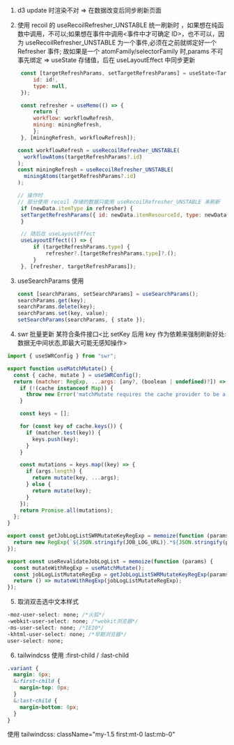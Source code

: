 1. d3 update 时渲染不对 => 在数据改变后同步刷新页面
2. 使用 recoil 的 useRecoilRefresher_UNSTABLE 统一刷新时 ，如果想在纯函数中调用，不可以;如果想在事件中调用<事件中才可确定 ID>，也不可以，因为 useRecoilRefresher_UNSTABLE 为一个事件,必须在之前就绑定好一个 Refresher 事件; 故如果是一个 atomFamily/selectorFamily 时,params 不可事先绑定 => useState 存储值，后在 useLayoutEffect 中同步更新

   ```jsx
    const [targetRefreshParams, setTargetRefreshParams] = useState<TargetRefreshParams>({
        id: id!,
        type: null,
    });

    const refresher = useMemo(() => {
        return {
        workflow: workflowRefresh,
        mining: miningRefresh,
        };
    }, [miningRefresh, workflowRefresh]);

   const workflowRefresh = useRecoilRefresher_UNSTABLE(
     workflowAtoms(targetRefreshParams?.id)
   );
   const miningRefresh = useRecoilRefresher_UNSTABLE(
     miningAtoms(targetRefreshParams?.id)
   );

   // 操作时
   // 部分使用 recoil 存储的数据只能用 useRecoilRefresher_UNSTABLE 来刷新
    if (newData.itemType in refresher) {
    setTargetRefreshParams({ id: newData.itemResourceId, type: newData.itemType as TargetRefreshParams['type'] });
    }

    // 随后在 useLayoutEffect
    useLayoutEffect(() => {
        if (targetRefreshParams.type) {
            refresher?.[targetRefreshParams.type]?.();
        }
    }, [refresher, targetRefreshParams]);

   ```

3. useSearchParams 使用

   ```jsx
   const [searchParams, setSearchParams] = useSearchParams();
   searchParams.get(key);
   searchParams.delete(key);
   searchParams.set(key, value);
   setSearchParams(searchParams, { state });
   ```

4. swr 批量更新 某符合条件接口<比 setKey 后用 key 作为依赖来强制刷新好处: 数据无中间状态,即最大可能无感知操作>

```jsx
import { useSWRConfig } from "swr";

export function useMatchMutate() {
  const { cache, mutate } = useSWRConfig();
  return (matcher: RegExp, ...args: [any?, (boolean | undefined)?]) => {
    if (!(cache instanceof Map)) {
      throw new Error('matchMutate requires the cache provider to be a Map instance');
    }

    const keys = [];

    for (const key of cache.keys()) {
      if (matcher.test(key)) {
        keys.push(key);
      }
    }

    const mutations = keys.map((key) => {
      if (args.length) {
        return mutate(key, ...args);
      } else {
        return mutate(key);
      }
    });
    return Promise.all(mutations);
  };
}

export const getJobLogListSWRMutateKeyRegExp = memoize(function (params) { // 匹配正则
  return new RegExp(`${JSON.stringify(JOB_LOG_URL)}.*${JSON.stringify(params.robotId)}.*$`);
});

export const useRevalidateJobLogList = memoize(function (params) {
  const mutateWithRegExp = useMatchMutate();
  const jobLogListMutateRegExp = getJobLogListSWRMutateKeyRegExp(params);
  return () => mutateWithRegExp(jobLogListMutateRegExp);
});
```

5. 取消双击选中文本样式

```css
-moz-user-select: none; /*火狐*/
-webkit-user-select: none; /*webkit浏览器*/
-ms-user-select: none; /*IE10*/
-khtml-user-select: none; /*早期浏览器*/
user-select: none;
```

6. tailwindcss 使用 :first-child / :last-child

```css
.variant {
  margin: 6px;
  &:first-child {
    margin-top: 0px;
  }
  &:last-child {
    margin-bottom: 0px;
  }
}
```

使用 tailwindcss:
className="my-1.5 first:mt-0 last:mb-0"
